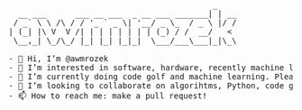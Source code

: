 <pre>
                                           _    
  __ ___      ___ __ ___  _ __ ___ _______| | __
 / _` \ \ /\ / / '_ ` _ \| '__/ _ \_  / _ \ |/ /
| (_| |\ V  V /| | | | | | | | (_) / /  __/   < 
 \__,_| \_/\_/ |_| |_| |_|_|  \___/___\___|_|\_\
 
- 👋 Hi, I’m @awmrozek
- 👀 I’m interested in software, hardware, recently machine learning
- 🌱 I’m currently doing code golf and machine learning. Please have a look at the paintings created by the virtual painter.
- 💞️ I’m looking to collaborate on algorihtms, Python, code golf and Linux development.
- 📫 How to reach me: make a pull request!

<!---
awmrozek/awmrozek is a ✨ special ✨ repository because its `README.md` (this file) appears on your GitHub profile.
You can click the Preview link to take a look at your changes.
--->
                                               
